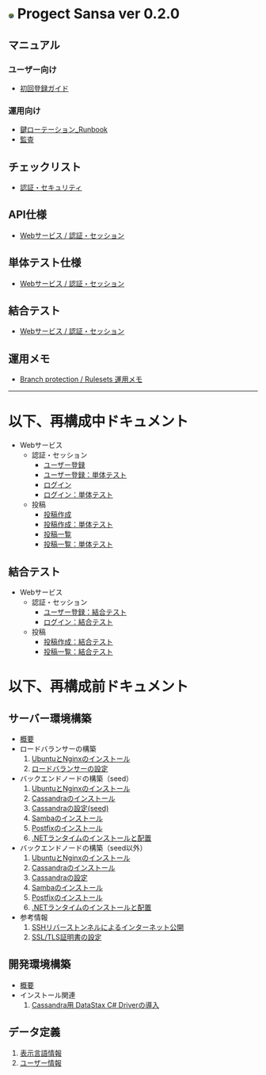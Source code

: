 # <img src="ロゴマーク/Sansa2023.png" width="2.3%"> Progect Sansa ver 0.2.0

## マニュアル
### ユーザー向け
- [初回登録ガイド](マニュアル/ユーザー向け/初回登録ガイド.md)

### 運用向け
- [鍵ローテーション_Runbook](マニュアル/運用向け/鍵ローテーション_Runbook.md)
- [監査](マニュアル/運用向け/監査.md)

## チェックリスト
- [認証・セキュリティ](チェックリスト/認証チェックリスト.md)

## API仕様
- [Webサービス / 認証・セッション](API仕様/Webサービス/認証・セッション/目次.md)

## 単体テスト仕様
- [Webサービス / 認証・セッション](単体テスト/Webサービス/認証・セッション/目次.md)

## 結合テスト
- [Webサービス / 認証・セッション](結合テスト/Webサービス/認証・セッション/目次.md)

## 運用メモ
- [Branch protection / Rulesets 運用メモ](運用メモ/branch_protection_memo.md)


---
# 以下、再構成中ドキュメント


- Webサービス
  - 認証・セッション
    - [ユーザー登録](API仕様/Webサービス/認証・セッション/ユーザー登録.md)
    - [ユーザー登録：単体テスト](API仕様/Webサービス/認証・セッション/ユーザー登録_単体テスト内容.md)
    - [ログイン](API仕様/Webサービス/認証・セッション/ログイン.md)
    - [ログイン：単体テスト](API仕様/Webサービス/認証・セッション/ログイン_単体テスト内容.md)
  - 投稿
    - [投稿作成](API仕様/Webサービス/投稿/投稿作成.md)
    - [投稿作成：単体テスト](API仕様/Webサービス/投稿/投稿作成_単体テスト内容.md)
    - [投稿一覧](API仕様/Webサービス/投稿/投稿一覧.md)
    - [投稿一覧：単体テスト](API仕様/Webサービス/投稿/投稿一覧_単体テスト内容.md)

## 結合テスト
- Webサービス
  - 認証・セッション
    - [ユーザー登録：結合テスト](結合テスト/Webサービス/認証・セッション/ユーザー登録_結合テスト内容.md)
    - [ログイン：結合テスト](結合テスト/Webサービス/認証・セッション/ログイン_結合テスト内容.md)
  - 投稿
    - [投稿作成：結合テスト](結合テスト/Webサービス/投稿/投稿作成_結合テスト内容.md)
    - [投稿一覧：結合テスト](結合テスト/Webサービス/投稿/投稿一覧_結合テスト内容.md)



# 以下、再構成前ドキュメント


## サーバー環境構築
- [概要](サーバー環境構築/概要.md)
- ロードバランサーの構築
   1. [UbuntuとNginxのインストール](サーバー環境構築/UbuntuとNginxのインストール.md)
   1. [ロードバランサーの設定](サーバー環境構築/ロードバランサーの設定.md) 
- バックエンドノードの構築（seed）
   1. [UbuntuとNginxのインストール](サーバー環境構築/UbuntuとNginxのインストール.md)
   1. [Cassandraのインストール](サーバー環境構築/Cassandraのインストール.md)
   1. [Cassandraの設定(seed)](サーバー環境構築/Cassandraの設定(seed).md)
   1. [Sambaのインストール](サーバー環境構築/Sambaのインストール.md)
   1. [Postfixのインストール](サーバー環境構築/Postfixのインストール.md)
   1. [.NETランタイムのインストールと配置](サーバー環境構築/.NETランタイムのインストールと配置.md)
- バックエンドノードの構築（seed以外）
   1. [UbuntuとNginxのインストール](サーバー環境構築/UbuntuとNginxのインストール.md)
   1. [Cassandraのインストール](サーバー環境構築/Cassandraのインストール.md)
   1. [Cassandraの設定](サーバー環境構築/Cassandraの設定.md)
   1. [Sambaのインストール](サーバー環境構築/Sambaのインストール.md)
   1. [Postfixのインストール](サーバー環境構築/Postfixのインストール.md)
   1. [.NETランタイムのインストールと配置](サーバー環境構築/.NETランタイムのインストールと配置.md)
- 参考情報
   1. [SSHリバーストンネルによるインターネット公開](サーバー環境構築/SSHリバーストンネルによるインターネット公開.md)
   1. [SSL/TLS証明書の設定](サーバー環境構築/SSL-TLS証明書の設定.md)

## 開発環境構築
- [概要](サーバー開発環境構築/概要.md)
- インストール関連
   1. [Cassandra用 DataStax C# Driverの導入](サーバー開発環境構築/Cassandra用DataStaxCSharpDriverの導入.md)

## データ定義
   1. [表示言語情報](データ定義/表示言語情報.md)
   1. [ユーザー情報](データ定義/ユーザー情報.md)

